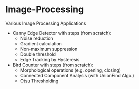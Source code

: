 # Image-Processing
Various Image Processing Applications
- Canny Edge Detector with steps (from scratch):
  - Noise reduction
  - Gradient calculation
  - Non-maximum suppression
  - Double threshold
  - Edge Tracking by Hysteresis
- Bird Counter with steps (from scratch):
  - Morphological operations (e.g. opening, closing)
  - Connected Component Analysis (with UnionFind Algo.)
  - Otsu Thresholding
